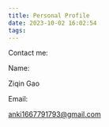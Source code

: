 ```yaml
---
title: Personal Profile
date: 2023-10-02 16:02:54
tags:
---
```


Contact me:

Name:

Ziqin Gao

Email:

anki1667791793@gmail.com
